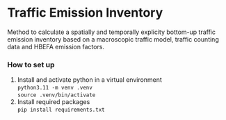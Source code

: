 # Traffic Emission Inventory
Method to calculate a spatially and temporally explicity bottom-up traffic emission inventory based on a macroscopic traffic model, traffic counting data and HBEFA emission factors.

### How to set up

1. Install and activate python in a virtual environment<br>
``python3.11 -m venv .venv``<br>
``source .venv/bin/activate``
2. Install required packages<br>
``pip install requirements.txt``

